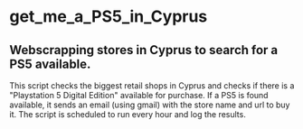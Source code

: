 # get_me_a_PS5_in_Cyprus
## Webscrapping stores in Cyprus to search for a PS5 available.


This script checks the biggest retail shops in Cyprus and checks if there is a "Playstation 5 Digital Edition" available for purchase.
If a PS5 is found available, it sends an email (using gmail) with the store name and url to buy it.
The script is scheduled to run every hour and log the results.
